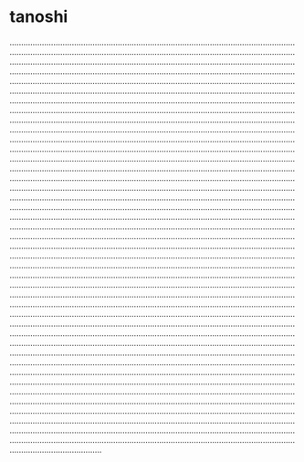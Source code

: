 # tanoshi

................................................................................................................................................................................................................................................................................................................................................................................................................................................................................................................................................................................................................................................................................................................................................................................................................................................................................................................................................................................................................................................................................................................................................................................................................................................................................................................................................................................................................................................................................................................................................................................................................................................................................................................................................................................................................................................................................................................................................................................................................................................................................................................................................................................................................................................................................................................................................................................................................................................................................................................................................................................................................................................................................................................................................................................................................................................................................................................................................................................................................................................................................................................................................................................................................................................................................................................................................................................................................................................................................................................................................................................................................................................................................................................................................................................................................................................................................................................................................................................................................................................................................................................................................................................................................................................................................................................................................................................................................................................................................................................................................................................................................................................................................................................................................................................................................................................................................................................................................................................................................................................................................................................................................................................................................................................................................................................................................................................................................................................................